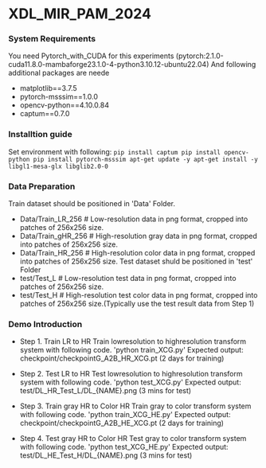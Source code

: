 # XDL_MIR_PAM_2024


### System Requirements
You need Pytorch_with_CUDA for this experiments (pytorch:2.1.0-cuda11.8.0-mambaforge23.1.0-4-python3.10.12-ubuntu22.04)
And following additional packages are neede
-    matplotlib==3.7.5
-    pytorch-msssim==1.0.0
-    opencv-python==4.10.0.84
-    captum==0.7.0

### Installtion guide
Set environment with following:
`pip install captum
pip install opencv-python
pip install pytorch-msssim
apt-get update -y
apt-get install -y libgl1-mesa-glx libglib2.0-0`

### Data Preparation
Train dataset should be positioned in 'Data' Folder.
- Data/Train_LR_256 # Low-resolution data in png format, cropped into patches of 256x256 size.
- Data/Train_gHR_256 # High-resolution gray data in png format, cropped into patches of 256x256 size.
- Data/Train_HR_256 # High-resolution color data in png format, cropped into patches of 256x256 size.
Test dataset shuld be positioned in 'test' Folder
- test/Test_L # Low-resolution test data in png format, cropped into patches of 256x256 size.
- test/Test_H # High-resolution test color data in png format, cropped into patches of 256x256 size.(Typically use the test result data from Step 1)

### Demo Introduction
- Step 1. Train LR to HR
Train lowresolution to highresolution transform system with following code.
'python train_XCG.py'
Expected output: checkpoint/checkpointG_A2B_HR_XCG.pt (2 days for training)

- Step 2. Test LR to HR
Test lowresolution to highresolution transform system with following code.
'python test_XCG.py'
Expected output: test/DL_HR_Test_L/DL_{NAME}.png (3 mins for test)

- Step 3. Train gray HR to Color HR
Train gray to color transform system with following code.
'python train_XCG_HE.py'
Expected output: checkpoint/checkpointG_A2B_HE_XCG.pt (2 days for training)

- Step 4. Test gray HR to Color HR
Test gray to color transform system with following code.
'python test_XCG_HE.py'
Expected output: test/DL_HE_Test_H/DL_{NAME}.png (3 mins for test)
